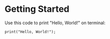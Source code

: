 # Getting Started

Use this code to print "Hello, World!" on terminal:

```hascal
print("Hello, World!");
```